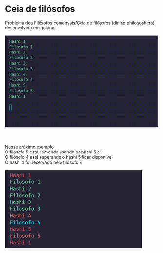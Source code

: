 # Ceia de filósofos
Problema dos Filósofos comensais/Ceia de filósofos (dining philosophers) desenvolvido em golang.  
\
![Example](example1.gif)  
\
\
\
Nesse próximo exemplo  
O filósofo 5 está comendo usando os hashi 5 e 1  
O filósofo 4 está esperando o hashi 5 ficar disponível  
O hashi 4 foi reservado pelo filósofo 4  
\
![Example](example2.png)  
